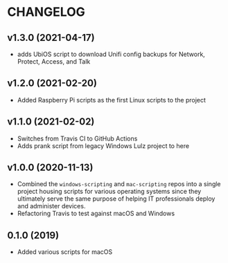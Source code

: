 # CHANGELOG

## v1.3.0 (2021-04-17)

* adds UbiOS script to download Unifi config backups for Network, Protect, Access, and Talk

## v1.2.0 (2021-02-20)

* Added Raspberry Pi scripts as the first Linux scripts to the project

## v1.1.0 (2021-02-02)

* Switches from Travis CI to GitHub Actions
* Adds prank script from legacy Windows Lulz project to here

## v1.0.0 (2020-11-13)

* Combined the `windows-scripting` and `mac-scripting` repos into a single project housing scripts for various operating systems since they ultimately serve the same purpose of helping IT professionals deploy and administer devices.
* Refactoring Travis to test against macOS and Windows

## 0.1.0 (2019)

* Added various scripts for macOS
